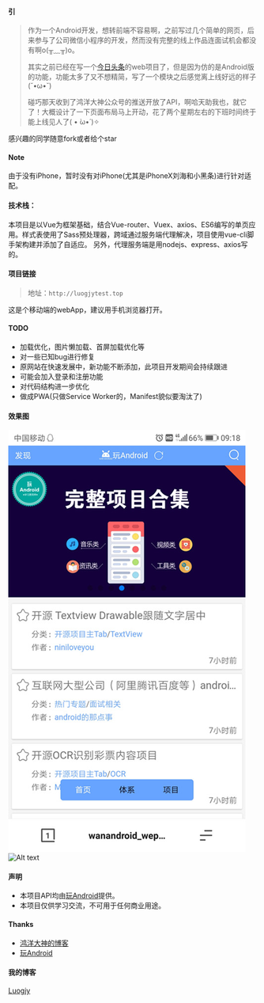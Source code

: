 #### 引
>作为一个Android开发，想转前端不容易啊，之前写过几个简单的网页，后来参与了公司微信小程序的开发，然而没有完整的线上作品连面试机会都没有啊o(╥﹏╥)o。
>
>其实之前已经在写一个[今日头条](https://github.com/Luogjy/toutiaoWebApp)的web项目了，但是因为仿的是Android版的功能，功能太多了又不想精简，写了一个模块之后感觉离上线好远的样子(˘•ω•˘)
>
>碰巧那天收到了鸿洋大神公众号的推送开放了API，啊哈天助我也，就它了！大概设计了一下页面布局马上开动，花了两个星期左右的下班时间终于能上线见人了( • ̀ω•́ )✧


感兴趣的同学随意fork或者给个star

#### Note
由于没有iPhone，暂时没有对iPhone(尤其是iPhoneX刘海和小黑条)进行针对适配。

#### 技术栈：
本项目是以Vue为框架基础，结合Vue-router、Vuex、axios、ES6编写的单页应用。样式表使用了Sass预处理器，跨域通过服务端代理解决，项目使用vue-cli脚手架构建并添加了自适应。
另外，代理服务端是用nodejs、express、axios写的。

#### 项目链接
>地址：`http://luogjytest.top`

这是个移动端的webApp，建议用手机浏览器打开。

#### TODO
* 加载优化，图片懒加载、首屏加载优化等
* 对一些已知bug进行修复
* 原网站在快速发展中，新功能不断添加，此项目开发期间会持续跟进
* 可能会加入登录和注册功能
* 对代码结构进一步优化
* 做成PWA(只做Service Worker的，Manifest貌似要淘汰了)

#### 效果图
![Alt text](shotcut/Screenshot1.jpg)
![Alt text](shotcut/lu1.gif)

#### 声明
* 本项目API均由[玩Android](http://www.wanandroid.com/)提供。
* 本项目仅供学习交流，不可用于任何商业用途。

#### Thanks
* [鸿洋大神的博客](http://blog.csdn.net/lmj623565791/)
* [玩Android](http://www.wanandroid.com/)

#### 我的博客
[Luogjy](https://segmentfault.com/u/luogjy)
